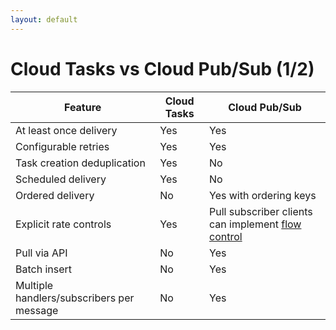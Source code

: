 ```yaml
---
layout: default
---
```


# Cloud Tasks vs Cloud Pub/Sub (1/2)

<Transform scale="0.75">

| Feature | Cloud Tasks | Cloud Pub/Sub |
| --- | --- | --- |
| At least once delivery | Yes | Yes |
| Configurable retries | Yes | Yes |
| Task creation deduplication | Yes | No |
| Scheduled delivery | Yes | No |
| Ordered delivery | No | Yes with ordering keys |
| Explicit rate controls | Yes | Pull subscriber clients can implement [flow control](https://cloud.google.com/pubsub/docs/pull?authuser=0#config) |
| Pull via API | No | Yes |
| Batch insert | No | Yes |
| Multiple handlers/subscribers per message | No | Yes |

</Transform>

<!--
https://cloud.google.com/tasks/docs/comp-pub-sub

Enqueued task order is preserved on best-effort basis

https://cloud.google.com/pubsub/docs/choosing-pubsub-or-cloud-tasks

https://youtu.be/Q_airdHCuV8?si=SwJECVHzwirx9WM_&t=2254
-->
